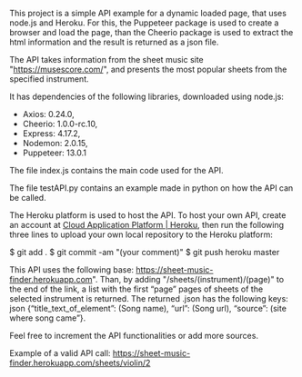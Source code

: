 This project is a simple API example for a dynamic loaded page, that uses node.js and Heroku. For this, the Puppeteer package is used to create a browser and load the page, than the Cheerio package is used to extract the html information and the result is returned as a json file. 

The API takes information from the sheet music site "https://musescore.com/", and presents the most popular sheets from the specified instrument.  

It has dependencies of the following libraries, downloaded using node.js: 
* Axios: 0.24.0, 
* Cheerio: 1.0.0-rc.10, 
* Express: 4.17.2,
* Nodemon: 2.0.15, 
* Puppeteer: 13.0.1

The file index.js contains the main code used for the API.

The file testAPI.py contains an example made in python on how the API can be called.

The Heroku platform is used to host the API. To host your own API, create an account at [Cloud Application Platform | Heroku](https://www.heroku.com/), then run the following three lines to upload your own local repository to the Heroku platform:

$ git add .
$ git commit -am "(your comment)"
$ git push heroku master

This API uses the following base: https://sheet-music-finder.herokuapp.com".  Than, by adding "/sheets/(instrument)/(page)" to the end of the link, a list  with the first “page” pages of sheets of the selected instrument is returned. The returned .json has the following keys: 
json 
{“title_text_of_element”: (Song name), “url”: (Song url), “source”: (site where song came”}. 

Feel free to increment the API functionalities or add more sources. 

Example of a valid API call: https://sheet-music-finder.herokuapp.com/sheets/violin/2